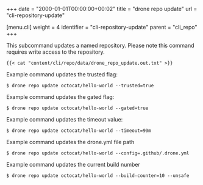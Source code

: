 +++
date = "2000-01-01T00:00:00+00:02"
title = "drone repo update"
url = "cli-repository-update"

[menu.cli]
  weight = 4
  identifier = "cli-repository-update"
  parent = "cli_repo"
+++

This subcommand updates a named repository. Please note this command requires write access to the repository.


```text
{{< cat "content/cli/repo/data/drone_repo_update.out.txt" >}}
```

Example command updates the trusted flag:

```text
$ drone repo update octocat/hello-world --trusted=true
```

Example command updates the gated flag:

```text
$ drone repo update octocat/hello-world --gated=true
```

Example command updates the timeout value:

```text
$ drone repo update octocat/hello-world --timeout=90m
```

Example command updates the drone.yml file path

```text
$ drone repo update octocat/hello-world --config=.github/.drone.yml
```

Example command updates the current build number

```text
$ drone repo update octocat/hello-world --build-counter=10 --unsafe
```